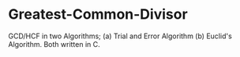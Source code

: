 # Greatest-Common-Divisor
GCD/HCF in two Algorithms;
(a) Trial and Error Algorithm 
(b) Euclid's Algorithm. 
Both written in C.
